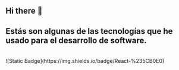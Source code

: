 ## Hi there 👋
<h2>Estás son algunas de las tecnologías que he usado para el desarrollo de software.</h2> <br>
![Static Badge](https://img.shields.io/badge/React-%235CB0E0)


